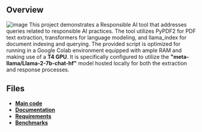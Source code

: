 ## Overview
![image](https://images.unsplash.com/photo-1636690424408-4330adc3e583?q=80&w=2940&auto=format&fit=crop&ixlib=rb-4.0.3&ixid=M3wxMjA3fDB8MHxwaG90by1wYWdlfHx8fGVufDB8fHx8fA%3D%3D)
This project demonstrates a Responsible AI tool that addresses queries related to responsible AI practices. The tool utilizes PyPDF2 for PDF text extraction, transformers for language modeling, and llama_index for document indexing and querying. The provided script is optimized for running in a Google Colab environment equipped with ample RAM and making use of a **T4 GPU**. It is specifically configured to utilize the **"meta-llama/Llama-2-7b-chat-hf"** model hosted locally for both the extraction and response processes.

## Files
- **[Main code](https://github.com/Satarupa22-SD/Responsible-AI/blob/main/Responsible_llama.ipynb)**
- **[Documentation](https://github.com/Satarupa22-SD/Responsible-AI/blob/main/README.md)**
- **[Requirements](https://github.com/Satarupa22-SD/Responsible-AI/blob/main/requirements.txt)**
- **[Benchmarks](https://docs.google.com/document/d/13N8i3wOuUXEWKS-Zv0FjHhD0K4JJgKCslhavvnQwrz4/edit?usp=sharing)**

